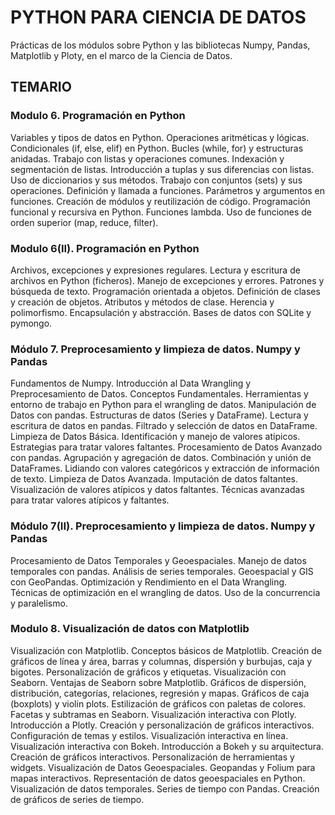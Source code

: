 # PYTHON PARA CIENCIA DE DATOS
Prácticas de los módulos sobre Python y las bibliotecas Numpy, Pandas, Matplotlib y Ploty, en el marco de la Ciencia de Datos.


## TEMARIO

### Modulo 6. Programación en Python
Variables y tipos de datos en Python. Operaciones aritméticas y lógicas.
Condicionales (if, else, elif) en Python. Bucles (while, for) y estructuras anidadas.
Trabajo con listas y operaciones comunes. Indexación y segmentación de listas.
Introducción a tuplas y sus diferencias con listas. Uso de diccionarios y sus
métodos. Trabajo con conjuntos (sets) y sus operaciones.
Definición y llamada a funciones. Parámetros y argumentos en funciones. Creación
de módulos y reutilización de código. Programación funcional y recursiva en
Python. Funciones lambda. Uso de funciones de orden superior (map, reduce,
filter).


### Modulo 6(II). Programación en Python
Archivos, excepciones y expresiones regulares. Lectura y escritura de archivos en
Python (ficheros). Manejo de excepciones y errores. Patrones y búsqueda de texto.
Programación orientada a objetos. Definición de clases y creación de objetos.
Atributos y métodos de clase. Herencia y polimorfismo. Encapsulación y
abstracción.
Bases de datos con SQLite y pymongo.


### Módulo 7. Preprocesamiento y limpieza de datos. Numpy y Pandas
Fundamentos de Numpy.
Introducción al Data Wrangling y Preprocesamiento de Datos. Conceptos
Fundamentales. Herramientas y entorno de trabajo en Python para el wrangling de
datos. Manipulación de Datos con pandas. Estructuras de datos (Series y
DataFrame). Lectura y escritura de datos en pandas. Filtrado y selección de datos
en DataFrame.
Limpieza de Datos Básica. Identificación y manejo de valores atípicos. Estrategias
para tratar valores faltantes. Procesamiento de Datos Avanzado con pandas.
Agrupación y agregación de datos. Combinación y unión de DataFrames. Lidiando
con valores categóricos y extracción de información de texto. Limpieza de Datos
Avanzada. Imputación de datos faltantes. Visualización de valores atípicos y datos
faltantes. Técnicas avanzadas para tratar valores atípicos y faltantes.


### Módulo 7(II). Preprocesamiento y limpieza de datos. Numpy y Pandas 
Procesamiento de Datos Temporales y Geoespaciales. Manejo de datos temporales
con pandas. Análisis de series temporales. Geoespacial y GIS con GeoPandas.
Optimización y Rendimiento en el Data Wrangling. Técnicas de optimización en el
wrangling de datos. Uso de la concurrencia y paralelismo.


### Modulo 8. Visualización de datos con Matplotlib
Visualización con Matplotlib. Conceptos básicos de Matplotlib. Creación de
gráficos de línea y área, barras y columnas, dispersión y burbujas, caja y bigotes.
Personalización de gráficos y etiquetas.
Visualización con Seaborn. Ventajas de Seaborn sobre Matplotlib. Gráficos de
dispersión, distribución, categorías, relaciones, regresión y mapas. Gráficos de caja
(boxplots) y violin plots. Estilización de gráficos con paletas de colores. Facetas y
subtramas en Seaborn.
Visualización interactiva con Plotly. Introducción a Plotly. Creación y
personalización de gráficos interactivos. Configuración de temas y estilos.
Visualización interactiva en línea.
Visualización interactiva con Bokeh. Introducción a Bokeh y su arquitectura.
Creación de gráficos interactivos. Personalización de herramientas y widgets.
Visualización de Datos Geoespaciales. Geopandas y Folium para mapas
interactivos.
Representación de datos geoespaciales en Python. Visualización de datos
temporales. Series de tiempo con Pandas. Creación de gráficos de series de
tiempo.
